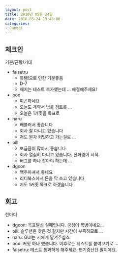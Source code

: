 ```yaml
---
layout: post
title: 2016년 05월 24일
date: 2016-05-24 19:48:00
categories:
- Janggi
---
```


## 체크인

기분/근황/기대

* falsetru
  * 득템!으로 인한 기분좋음
  * D-7
  * 깨지는 테스트 추가했는데 ... 해결해주세요!
* pod
  * 피곤하네요
  * 오늘도 계약서 법률 검토를 ...
  * 오늘은 1커밋을 목표로
* haru
  * 배불러서 좋습니다
  * 회사 잘 다니고 있습니다
  * 저도 뭔가 커밋하고 가는걸로 ...
* bill
  * 보급품이 많아서 좋습니다
  * 회사 열심히 다니고 있습니다. 전화영어 시작.
  * 버그를 하나 잡아야 하는데 ... 
* dgoon
  * 맥주마셔서 좋네요
  * 리디북스에서 돈을 막 쓰고 있습니다
  * 저도 1커밋 목표로 하겠습니다

## 회고

한마디

* dgoon: 목표달성 실패입니다. 궁성이 복병이네요...
* bill: 솔루션은 찾은 것 같지만 시간이 부족하므로 ...
* haru: GUI는 저에게 맡겨주십쇼
* pod: 커밋 하나 했습니다. 이후로는 테스트를 붙여보기로 ...
* falsetru: 테스트 통과하게 해주세요. 현기증난단 말이예요.
